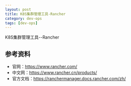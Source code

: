 ```yaml
---
layout: post
title: K8S集群管理工具-Rancher
category: dev-ops
tags: [dev-ops]
---
```


K8S集群管理工具--Rancher

## 参考资料
- 官网：https://www.rancher.com/
- 中文网：https://www.rancher.cn/products/
- 官方文档：https://ranchermanager.docs.rancher.com/zh/

## 
